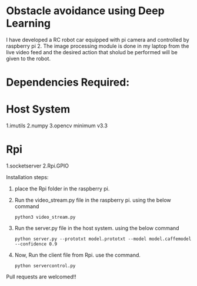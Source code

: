 # Obstacle avoidance using Deep Learning
  I have developed a RC robot car equipped with pi camera and controlled by raspberry pi 2. The image processing module is done in my laptop from the live video feed and the desired action that sholud be performed will be given to the robot.
  
  # Dependencies Required:
  # Host System
   1.imutils
   2.numpy
   3.opencv minimum v3.3
  # Rpi
   1.socketserver
   2.Rpi.GPIO
  
  Installation steps:
  1.  place the Rpi folder in the raspberry pi.
  2.  Run the video_stream.py file in the raspberry pi. using the below command
  
      `python3 video_stream.py`
      
  3.  Run the server.py file in the host system. using the below command
      
      `python server.py --prototxt model.prototxt --model model.caffemodel --confidence 0.9`
  
  4.  Now, Run the client file from Rpi. use the command.
    
      `python servercontrol.py`
      
  Pull requests are welcomed!!
  
